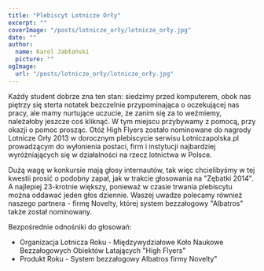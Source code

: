 ```yaml
---
title: "Plebiscyt Lotnicze Orły"
excerpt: ""
coverImage: "/posts/lotnicze_orły/lotnicze_orły.jpg"
date: ""
author:
  name: Karol Jabłoński
  picture: ""
ogImage:
  url: "/posts/lotnicze_orły/lotnicze_orły.jpg"
---
```


Każdy student dobrze zna ten stan: siedzimy przed komputerem, obok nas piętrzy się sterta notatek bezczelnie przypominająca o oczekującej nas pracy, ale mamy nurtujące uczucie, że zanim się za to weźmiemy, należałoby jeszcze coś kliknąć. W tym miejscu przybywamy z pomocą, przy okazji o pomoc prosząc. Otóż High Flyers zostało nominowane do nagrody Lotnicze Orły 2013 w dorocznym plebiscycie serwisu Lotniczapolska.pl prowadzącym do wyłonienia postaci, firm i instytucji najbardziej wyróżniających się w działalności na rzecz lotnictwa w Polsce.

Dużą wagę w konkursie mają głosy internautów, tak więc chcielibyśmy w tej kwestii prosić o podobny zapał, jak w trakcie głosowania na "Zębatki 2014". A najlepiej 23-krotnie większy, ponieważ w czasie trwania plebiscytu można oddawać jeden głos dziennie. Waszej uwadze polecamy również naszego partnera - firmę Novelty, której system bezzałogowy "Albatros" także został nominowany.

Bezpośrednie odnośniki do głosowań:

- Organizacja Lotnicza Roku - Międzywydziałowe Koło Naukowe Bezzałogowych Obiektów Latających "High Flyers"
- Produkt Roku - System bezzałogowy Albatros firmy Novelty"
